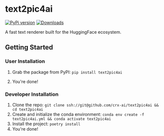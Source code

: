 # text2pic4ai
[![PyPi version](https://badgen.net/pypi/v/text2pic4ai?color=blue)](https://pypi.org/project/text2pic4ai) [![Downloads](https://static.pepy.tech/badge/text2pic4ai)](https://pepy.tech/project/text2pic4ai)

A fast text renderer built for the HuggingFace ecosystem.

## Getting Started

### User Installation

1. Grab the package from PyPI: `pip install text2pic4ai`

2. You're done!

### Developer Installation

1. Clone the repo: `git clone ssh://git@github.com/crx-ai/text2pic4ai && cd text2pic4ai`
2. Create and initialize the conda environment: `conda env create -f text2pic4ai.yml && conda activate text2pic4ai`
3. Install the project: `poetry install`
4. You're done!

